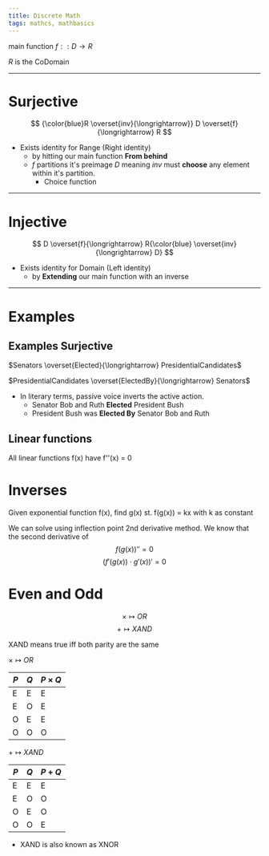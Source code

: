 ```yaml
---
title: Discrete Math
tags: mathcs, mathbasics
---
```


main function $f :: D \rightarrow R$

$R$ is the CoDomain

---

# Surjective

$$ {\color{blue}R \overset{inv}{\longrightarrow}} D \overset{f}{\longrightarrow} R $$


* Exists identity for Range (Right identity)
  * by hitting our main function **From behind**
  * $f$ partitions it's preimage $D$ meaning $inv$ must **choose** any element within it's partition.
    * Choice function 

---

# Injective

$$ D \overset{f}{\longrightarrow} R{\color{blue} \overset{inv}{\longrightarrow} D} $$

* Exists identity for Domain (Left identity)
  * by **Extending** our main function with an inverse 

---
# Examples 
## Examples Surjective

$Senators \overset{Elected}{\longrightarrow} PresidentialCandidates$   

$PresidentialCandidates \overset{ElectedBy}{\longrightarrow} Senators$

* In literary terms, passive voice inverts the active action.
  * Senator Bob and Ruth **Elected** President Bush
  * President Bush was **Elected By** Senator Bob and Ruth


## Linear functions 

All linear functions f(x) have f''(x) = 0


# Inverses

Given exponential function f(x), find g(x) st. f(g(x)) = kx with k as constant

We can solve using inflection point 2nd derivative method.
We know that the second derivative of 
$$f(g(x))'' = 0$$
$$(f'(g(x)) \cdot g'(x))' = 0$$



# Even and Odd

$$\times \mapsto OR $$
$$+ \mapsto XAND $$

XAND means true iff both parity are the same


$\times \mapsto OR$

| $P$ | $Q$ | $P \times Q$ |
| --- | --- | --- |
| E | E | E |
| E | O | E |
| O | E | E |
| O | O | O |


$+ \mapsto XAND$

| $P$ | $Q$ | $P + Q$ |
| --- | --- | --- |
| E | E | E |
| E | O | O |
| O | E | O |
| O | O | E |

* XAND is also known as XNOR